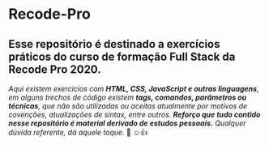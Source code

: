 # Recode-Pro

## Esse repositório é destinado a exercícios práticos do curso de formação Full Stack da Recode Pro 2020.

_Aqui existem exercícios com **HTML, CSS, JavaScript e outras linguagens**, em alguns trechos de código existem **tags, comandos, parâmetros ou técnicas**, que não são utilizadas ou aceitas atualmente por motivos de covenções, atualizações de sintax, entre outros. **Reforço que tudo contido nesse repositório é material derivado de estudos pessoais.** Qualquer dúvida referente, dá aquele toque._ :raising_hand:
:relaxed::+1:
